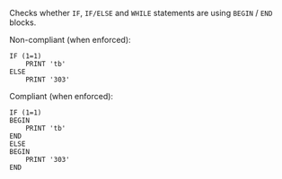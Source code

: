 Checks whether `IF`, `IF/ELSE` and `WHILE` statements are using `BEGIN` / `END` blocks.

Non-compliant (when enforced):

```tsql
IF (1=1)
    PRINT 'tb'
ELSE
    PRINT '303'
```

Compliant  (when enforced):

```tsql
IF (1=1)
BEGIN
    PRINT 'tb'
END
ELSE
BEGIN
    PRINT '303'
END
```
